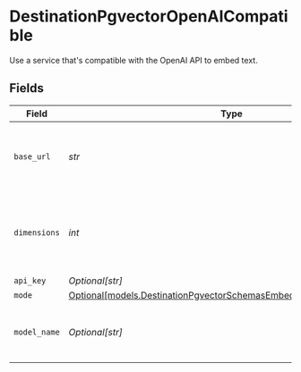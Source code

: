 # DestinationPgvectorOpenAICompatible

Use a service that's compatible with the OpenAI API to embed text.


## Fields

| Field                                                                                                                                | Type                                                                                                                                 | Required                                                                                                                             | Description                                                                                                                          | Example                                                                                                                              |
| ------------------------------------------------------------------------------------------------------------------------------------ | ------------------------------------------------------------------------------------------------------------------------------------ | ------------------------------------------------------------------------------------------------------------------------------------ | ------------------------------------------------------------------------------------------------------------------------------------ | ------------------------------------------------------------------------------------------------------------------------------------ |
| `base_url`                                                                                                                           | *str*                                                                                                                                | :heavy_check_mark:                                                                                                                   | The base URL for your OpenAI-compatible service                                                                                      | https://your-service-name.com                                                                                                        |
| `dimensions`                                                                                                                         | *int*                                                                                                                                | :heavy_check_mark:                                                                                                                   | The number of dimensions the embedding model is generating                                                                           | 1536                                                                                                                                 |
| `api_key`                                                                                                                            | *Optional[str]*                                                                                                                      | :heavy_minus_sign:                                                                                                                   | N/A                                                                                                                                  |                                                                                                                                      |
| `mode`                                                                                                                               | [Optional[models.DestinationPgvectorSchemasEmbeddingEmbedding5Mode]](../models/destinationpgvectorschemasembeddingembedding5mode.md) | :heavy_minus_sign:                                                                                                                   | N/A                                                                                                                                  |                                                                                                                                      |
| `model_name`                                                                                                                         | *Optional[str]*                                                                                                                      | :heavy_minus_sign:                                                                                                                   | The name of the model to use for embedding                                                                                           | text-embedding-ada-002                                                                                                               |